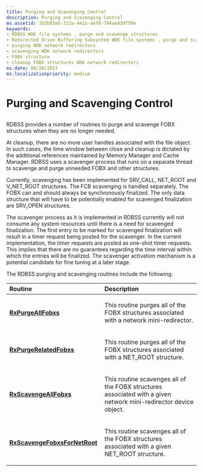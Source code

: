 ```yaml
---
title: Purging and Scavenging Control
description: Purging and Scavenging Control
ms.assetid: 103b05e6-333a-441a-a4f8-784ae43df59e
keywords:
- RDBSS WDK file systems , purge and scavenge structures
- Redirected Drive Buffering Subsystem WDK file systems , purge and scavenge structures
- purging WDK network redirectors
- scavenging WDK network redirectors
- FOBX structure
- cleanup FOBX structures WDK network redirectors
ms.date: 04/20/2017
ms.localizationpriority: medium
---
```


# Purging and Scavenging Control


## <span id="ddk_purging_and_scavenging_control_if"></span><span id="DDK_PURGING_AND_SCAVENGING_CONTROL_IF"></span>


RDBSS provides a number of routines to purge and scavenge FOBX structures when they are no longer needed.

At cleanup, there are no more user handles associated with the file object. In such cases, the time window between close and cleanup is dictated by the additional references maintained by Memory Manager and Cache Manager. RDBSS uses a scavenger process that runs on a separate thread to scavenge and purge unneeded FOBX and other structures.

Currently, scavenging has been implemented for SRV\_CALL, NET\_ROOT and V\_NET\_ROOT structures. The FCB scavenging is handled separately. The FOBX can and should always be synchronously finalized. The only data structure that will have to be potentially enabled for scavenged finalization are SRV\_OPEN structures.

The scavenger process as it is implemented in RDBSS currently will not consume any system resources until there is a need for scavenged finalization. The first entry to be marked for scavenged finalization will result in a timer request being posted for the scavenger. In the current implementation, the timer requests are posted as one-shot timer requests. This implies that there are no guarantees regarding the time interval within which the entries will be finalized. The scavenger activation mechanism is a potential candidate for fine tuning at a later stage.

The RDBSS purging and scavenging routines include the following:

<table>
<colgroup>
<col width="50%" />
<col width="50%" />
</colgroup>
<thead>
<tr class="header">
<th align="left">Routine</th>
<th align="left">Description</th>
</tr>
</thead>
<tbody>
<tr class="odd">
<td align="left"><p><a href="https://docs.microsoft.com/windows-hardware/drivers/ddi/rxprocs/nf-rxprocs-rxpurgeallfobxs" data-raw-source="[&lt;strong&gt;RxPurgeAllFobxs&lt;/strong&gt;](/windows-hardware/drivers/ddi/rxprocs/nf-rxprocs-rxpurgeallfobxs)"><strong>RxPurgeAllFobxs</strong></a></p></td>
<td align="left"><p>This routine purges all of the FOBX structures associated with a network mini-redirector.</p></td>
</tr>
<tr class="even">
<td align="left"><p><a href="https://docs.microsoft.com/windows-hardware/drivers/ddi/scavengr/nf-scavengr-rxpurgerelatedfobxs" data-raw-source="[&lt;strong&gt;RxPurgeRelatedFobxs&lt;/strong&gt;](/windows-hardware/drivers/ddi/scavengr/nf-scavengr-rxpurgerelatedfobxs)"><strong>RxPurgeRelatedFobxs</strong></a></p></td>
<td align="left"><p>This routine purges all of the FOBX structures associated with a NET_ROOT structure.</p></td>
</tr>
<tr class="odd">
<td align="left"><p><a href="https://docs.microsoft.com/windows-hardware/drivers/ddi/rxprocs/nf-rxprocs-rxscavengeallfobxs" data-raw-source="[&lt;strong&gt;RxScavengeAllFobxs&lt;/strong&gt;](/windows-hardware/drivers/ddi/rxprocs/nf-rxprocs-rxscavengeallfobxs)"><strong>RxScavengeAllFobxs</strong></a></p></td>
<td align="left"><p>This routine scavenges all of the FOBX structures associated with a given network mini-redirector device object.</p></td>
</tr>
<tr class="even">
<td align="left"><p><a href="https://docs.microsoft.com/windows-hardware/drivers/ddi/scavengr/nf-scavengr-rxscavengefobxsfornetroot" data-raw-source="[&lt;strong&gt;RxScavengeFobxsForNetRoot&lt;/strong&gt;](/windows-hardware/drivers/ddi/scavengr/nf-scavengr-rxscavengefobxsfornetroot)"><strong>RxScavengeFobxsForNetRoot</strong></a></p></td>
<td align="left"><p>This routine scavenges all of the FOBX structures associated with a given NET_ROOT structure.</p></td>
</tr>
</tbody>
</table>

 

 


